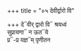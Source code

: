 +++
title = "०५ देवीर्द्वारो वि"

+++
दे᳓वीर् द्वारो वि᳓ श्रयध्वं  
सुप्रायणा᳓ न ऊत᳓ये  
प्र᳓-प्र यज्ञ᳓म् पृणीतन